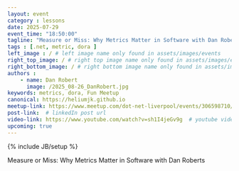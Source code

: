 ```yaml
---
layout: event
category : lessons
date: 2025-07-29
event_time: "18:50:00"
tagline: "Measure or Miss: Why Metrics Matter in Software with Dan Roberts"
tags : [.net, metric, dora ]
left_image : / # left image name only found in assets/images/events
right_top_image: / # right top image name only found in assets/images/events
right_bottom_image: / # right bottom image name only found in assets/images/events
authors : 
    - name: Dan Robert
      image: /2025_08-26_DanRobert.jpg
keywords: metrics, dora, Fun Meetup
canonical: https://heliumjk.github.io
meetup-link: https://www.meetup.com/dot-net-liverpool/events/306598710/?eventOrigin=group_upcoming_events
post-link:  # linkedIn post url
video-link: https://www.youtube.com/watch?v=sh1I4jeGv9g  # youtube video url if recorded
upcoming: true
---
```

{% include JB/setup %}

Measure or Miss: Why Metrics Matter in Software with Dan Roberts 